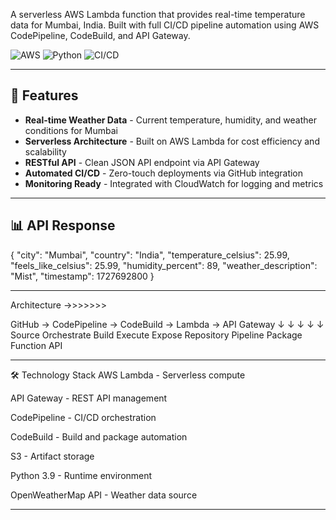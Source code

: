 A serverless AWS Lambda function that provides real-time temperature data for Mumbai, India. Built with full CI/CD pipeline automation using AWS CodePipeline, CodeBuild, and API Gateway.

![AWS](https://img.shields.io/badge/AWS-Lambda-orange?logo=amazonaws)
![Python](https://img.shields.io/badge/Python-3.9-blue?logo=python)
![CI/CD](https://img.shields.io/badge/CI/CD-CodePipeline-success)

--------------------------------------------------------------------------
## 🚀 Features

- **Real-time Weather Data** - Current temperature, humidity, and weather conditions for Mumbai
- **Serverless Architecture** - Built on AWS Lambda for cost efficiency and scalability
- **RESTful API** - Clean JSON API endpoint via API Gateway
- **Automated CI/CD** - Zero-touch deployments via GitHub integration
- **Monitoring Ready** - Integrated with CloudWatch for logging and metrics

----------------------------------------------------------------------------
## 📊 API Response
{
  "city": "Mumbai",
  "country": "India",
  "temperature_celsius": 25.99,
  "feels_like_celsius": 25.99,
  "humidity_percent": 89,
  "weather_description": "Mist",
  "timestamp": 1727692800
}

-----------------------------------------------------------------------------
Architecture ->>>>>>>

GitHub → CodePipeline → CodeBuild → Lambda → API Gateway
    ↓           ↓           ↓         ↓         ↓
  Source      Orchestrate  Build    Execute    Expose
  Repository   Pipeline     Package  Function   API

-----------------------------------------------------------------------------

🛠️ Technology Stack
AWS Lambda - Serverless compute

API Gateway - REST API management

CodePipeline - CI/CD orchestration

CodeBuild - Build and package automation

S3 - Artifact storage

Python 3.9 - Runtime environment

OpenWeatherMap API - Weather data source

-----------------------------------------------------------------------------
